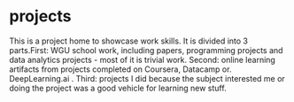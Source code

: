 # projects
This is a project home to showcase work skills. It is divided into 3 parts.First: WGU school work, including papers, programming projects and data analytics projects - most of it is trivial work. Second:  online learning artifacts from projects completed on Coursera, Datacamp or. DeepLearning.ai . Third: projects I did because the subject interested me or doing the project was a good vehicle for learning new stuff. 
